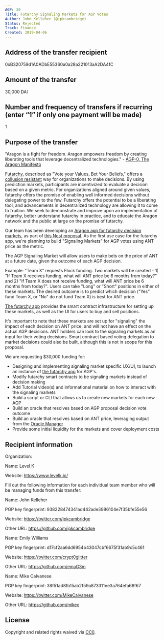 ```yaml
---
AGP: 30
Title: Futarchy Signaling Markets for AGP Votes
Author: John Kelleher (@jpkcambridge)
Status: Rejected
Track: Finance
Created: 2019-04-06
---
```


## Address of the transfer recipient

0xB320759d1A0ADbE55360a0a28a221013aA2DA4fC

## Amount of the transfer

30,000 DAI

## Number and frequency of transfers if recurring (enter “1” if only one payment will be made)

1

## Purpose of the transfer

"Aragon is a fight for freedom.  Aragon empowers freedom by creating liberating tools that leverage decentralized technologies." - [AGP-0, The Aragon Manifesto](https://github.com/aragon/AGPs/blob/master/AGPs/AGP-0.md)

[Futarchy](http://mason.gmu.edu/~rhanson/futarchy.html), described as "Vote your Values, Bet Your Beliefs," offers a [collusion resistant](https://www.vitalik.ca/general/2019/04/03/collusion.html) way for organizations to make decisions. By using prediction markets, participants are incentivized to evaluate a decision based on a given metric.  For organizations aligned around given values, futarchy offers the promise of enabling well informed decisions without delegating power to the few.  Futarchy offers the potential to be a liberating tool, and advancements in decentralized technology are allowing it to come to fruition.  We seek to demonstrate and improve upon an implementation of futarchy, better understand futarchy in practice, and to educate the Aragon network and the public at large on the promise of futarchy.

Our team has been developing an [Aragon app for futarchy decision markets](https://github.com/levelkdev/futarchy-app), as part of [this Nest proposal](https://github.com/aragon/nest/issues/93). As the first use case for the futarchy app, we're planning to build "Signaling Markets" for AGP votes using ANT price as the metric.

The AGP Signaling Market will allow users to make bets on the price of ANT at a future date, given the outcome of each AGP decision.

Example: "Team X" requests Flock funding. Two markets will be created - 1) "If Team X receives funding, what will ANT price be 6 months from today?" and 2) "If Team X does not receive funding, what will ANT price be 6 months from today?". Users can take "Long" or "Short" positions in either of these markets. The desired outcome is to predict which decision ("Yes" fund Team X, or "No" do not fund Team X) is best for ANT price.

[The futarchy app](https://github.com/levelkdev/futarchy-app) provides the smart contract infrastructure for setting up these markets, as well as the UI for users to buy and sell positions.

It's important to note that these markets are set up for "signaling" the impact of each decision on ANT price, and will not have an effect on the actual AGP decisions. ANT holders can look to the signaling markets as an input for their voting decisions. Smart contract based voting delegation to market decisions could also be built, although this is not in scope for this proposal.

We are requesting $30,000 funding for:

* Designing and implementing signaling market specific UX/UI, to launch an instance of [the futarchy app](https://github.com/levelkdev/futarchy-app) for AGP's.
* Modify futarchy smart contracts to be signaling markets instead of decision making
* Add Tutorial video(s) and informational material on how to interact with the signaling markets
* Build a script or CLI that allows us to create new markets for each new AGP
* Build an oracle that resolves based on AGP proposal decision vote outcome
* Build an oracle that resolves based on ANT price, leveraging output from the [Oracle Manager](https://github.com/aragon/nest/issues/138)
* Provide some initial liquidity for the markets and cover deployment costs


## Recipient information

Organization:

Name: Level K

Website: https://www.levelk.io/

Fill out the following information for each individual team member who will be managing funds from this transfer:

Name: John Kelleher

PGP key fingerprint: 938228474341ad442ade3986104e7f35bfe55e56

Website:  https://twitter.com/jpkcambridge

Other URL:  https://github.com/jpkcambridge

Name: Emily Williams

PGP key fingerprint: d17cf2aa6dd6954b43047cbf6675f31ab9c5c461

Website: https://twitter.com/crypt0glitter

Other URL: https://github.com/emaG3m

Name: Mike Calvanese

PGP key fingerprint: 38f51ad8fb15ab2f59a873311ee3a764efa68f67

Website: https://twitter.com/MikeCalvanese

Other URL: https://github.com/mikec

## License
Copyright and related rights waived via [CC0](https://creativecommons.org/publicdomain/zero/1.0/).
